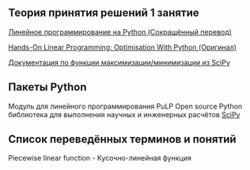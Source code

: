 ## Теория принятия решений 1 занятие

[Линейное программирование на Python (Сокращённый перевод)](https://proglib.io/p/lineynoe-programmirovanie-praktika-resheniya-zadach-optimizacii-na-python-2020-11-26)

[Hands-On Linear Programming: Optimisation With Python (Оригинал)](https://realpython.com/linear-programming-python/)

[Документация по функции максимизации/минимизации из SciPy](https://docs.scipy.org/doc/scipy/reference/generated/scipy.optimize.linprog.html)


## Пакеты Python

Модуль для линейного программирования PuLP 
Open source Python библиотека для выполнения научных и инженерных расчётов [SciPy](https://ru.wikipedia.org/wiki/SciPy)

## Список переведённых терминов и понятий

Piecewise linear function - Кусочно-линейная функция